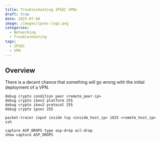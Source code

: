 ```yaml
---
title: Troubleshooting IPSEC VPNs
draft: true
date: 2025-07-04
image: /images/ipsec-logo.png
categories:
  - Networking
  - Troubleshooting
tags:
  - IPSEC
  - VPN
---
```


## Overview

There is a decent chance that something will go wrong with the initial deployment of a VPN.

<!--more-->

```
debug crypto condition peer <remote_peer-ip>
debug crypto ikev2 platform 255
debug crypto ikev2 protocol 255
debug crypto ipsec 255
```

```
packet-tracer input inside tcp <inside_host_ip> 1025 <remote_host_ip> ssh
```

```
capture ASP_DROPS type asp-drop acl-drop
show capture ASP_DROPS
```